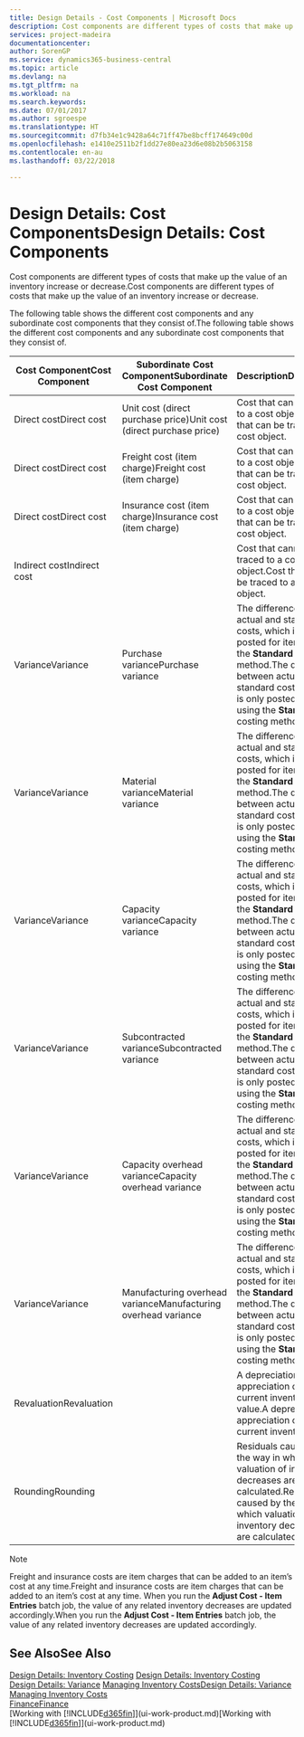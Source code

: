 ```yaml
---
title: Design Details - Cost Components | Microsoft Docs
description: Cost components are different types of costs that make up the value of an inventory increase or decrease.
services: project-madeira
documentationcenter: 
author: SorenGP
ms.service: dynamics365-business-central
ms.topic: article
ms.devlang: na
ms.tgt_pltfrm: na
ms.workload: na
ms.search.keywords: 
ms.date: 07/01/2017
ms.author: sgroespe
ms.translationtype: HT
ms.sourcegitcommit: d7fb34e1c9428a64c71ff47be8bcff174649c00d
ms.openlocfilehash: e1410e2511b2f1dd27e80ea23d6e08b2b5063158
ms.contentlocale: en-au
ms.lasthandoff: 03/22/2018

---
```

# <a name="design-details-cost-components"></a><span data-ttu-id="be5c6-103">Design Details: Cost Components</span><span class="sxs-lookup"><span data-stu-id="be5c6-103">Design Details: Cost Components</span></span>
<span data-ttu-id="be5c6-104">Cost components are different types of costs that make up the value of an inventory increase or decrease.</span><span class="sxs-lookup"><span data-stu-id="be5c6-104">Cost components are different types of costs that make up the value of an inventory increase or decrease.</span></span>  

 <span data-ttu-id="be5c6-105">The following table shows the different cost components and any subordinate cost components that they consist of.</span><span class="sxs-lookup"><span data-stu-id="be5c6-105">The following table shows the different cost components and any subordinate cost components that they consist of.</span></span>  

|<span data-ttu-id="be5c6-106">Cost Component</span><span class="sxs-lookup"><span data-stu-id="be5c6-106">Cost Component</span></span>|<span data-ttu-id="be5c6-107">Subordinate Cost Component</span><span class="sxs-lookup"><span data-stu-id="be5c6-107">Subordinate Cost Component</span></span>|<span data-ttu-id="be5c6-108">Description</span><span class="sxs-lookup"><span data-stu-id="be5c6-108">Description</span></span>|  
|--------------------|--------------------------------|---------------------------------------|  
|<span data-ttu-id="be5c6-109">Direct cost</span><span class="sxs-lookup"><span data-stu-id="be5c6-109">Direct cost</span></span>|<span data-ttu-id="be5c6-110">Unit cost (direct purchase price)</span><span class="sxs-lookup"><span data-stu-id="be5c6-110">Unit cost (direct purchase price)</span></span>|<span data-ttu-id="be5c6-111">Cost that can be traced to a cost object.</span><span class="sxs-lookup"><span data-stu-id="be5c6-111">Cost that can be traced to a cost object.</span></span>|  
|<span data-ttu-id="be5c6-112">Direct cost</span><span class="sxs-lookup"><span data-stu-id="be5c6-112">Direct cost</span></span>|<span data-ttu-id="be5c6-113">Freight cost (item charge)</span><span class="sxs-lookup"><span data-stu-id="be5c6-113">Freight cost (item charge)</span></span>|<span data-ttu-id="be5c6-114">Cost that can be traced to a cost object.</span><span class="sxs-lookup"><span data-stu-id="be5c6-114">Cost that can be traced to a cost object.</span></span>|  
|<span data-ttu-id="be5c6-115">Direct cost</span><span class="sxs-lookup"><span data-stu-id="be5c6-115">Direct cost</span></span>|<span data-ttu-id="be5c6-116">Insurance cost (item charge)</span><span class="sxs-lookup"><span data-stu-id="be5c6-116">Insurance cost (item charge)</span></span>|<span data-ttu-id="be5c6-117">Cost that can be traced to a cost object.</span><span class="sxs-lookup"><span data-stu-id="be5c6-117">Cost that can be traced to a cost object.</span></span>|  
|<span data-ttu-id="be5c6-118">Indirect cost</span><span class="sxs-lookup"><span data-stu-id="be5c6-118">Indirect cost</span></span>||<span data-ttu-id="be5c6-119">Cost that cannot be traced to a cost object.</span><span class="sxs-lookup"><span data-stu-id="be5c6-119">Cost that cannot be traced to a cost object.</span></span>|  
|<span data-ttu-id="be5c6-120">Variance</span><span class="sxs-lookup"><span data-stu-id="be5c6-120">Variance</span></span>|<span data-ttu-id="be5c6-121">Purchase variance</span><span class="sxs-lookup"><span data-stu-id="be5c6-121">Purchase variance</span></span>|<span data-ttu-id="be5c6-122">The difference between actual and standard costs, which is only posted for items using the **Standard** costing method.</span><span class="sxs-lookup"><span data-stu-id="be5c6-122">The difference between actual and standard costs, which is only posted for items using the **Standard** costing method.</span></span>|  
|<span data-ttu-id="be5c6-123">Variance</span><span class="sxs-lookup"><span data-stu-id="be5c6-123">Variance</span></span>|<span data-ttu-id="be5c6-124">Material variance</span><span class="sxs-lookup"><span data-stu-id="be5c6-124">Material variance</span></span>|<span data-ttu-id="be5c6-125">The difference between actual and standard costs, which is only posted for items using the **Standard** costing method.</span><span class="sxs-lookup"><span data-stu-id="be5c6-125">The difference between actual and standard costs, which is only posted for items using the **Standard** costing method.</span></span>|  
|<span data-ttu-id="be5c6-126">Variance</span><span class="sxs-lookup"><span data-stu-id="be5c6-126">Variance</span></span>|<span data-ttu-id="be5c6-127">Capacity variance</span><span class="sxs-lookup"><span data-stu-id="be5c6-127">Capacity variance</span></span>|<span data-ttu-id="be5c6-128">The difference between actual and standard costs, which is only posted for items using the **Standard** costing method.</span><span class="sxs-lookup"><span data-stu-id="be5c6-128">The difference between actual and standard costs, which is only posted for items using the **Standard** costing method.</span></span>|  
|<span data-ttu-id="be5c6-129">Variance</span><span class="sxs-lookup"><span data-stu-id="be5c6-129">Variance</span></span>|<span data-ttu-id="be5c6-130">Subcontracted variance</span><span class="sxs-lookup"><span data-stu-id="be5c6-130">Subcontracted variance</span></span>|<span data-ttu-id="be5c6-131">The difference between actual and standard costs, which is only posted for items using the **Standard** costing method.</span><span class="sxs-lookup"><span data-stu-id="be5c6-131">The difference between actual and standard costs, which is only posted for items using the **Standard** costing method.</span></span>|  
|<span data-ttu-id="be5c6-132">Variance</span><span class="sxs-lookup"><span data-stu-id="be5c6-132">Variance</span></span>|<span data-ttu-id="be5c6-133">Capacity overhead variance</span><span class="sxs-lookup"><span data-stu-id="be5c6-133">Capacity overhead variance</span></span>|<span data-ttu-id="be5c6-134">The difference between actual and standard costs, which is only posted for items using the **Standard** costing method.</span><span class="sxs-lookup"><span data-stu-id="be5c6-134">The difference between actual and standard costs, which is only posted for items using the **Standard** costing method.</span></span>|  
|<span data-ttu-id="be5c6-135">Variance</span><span class="sxs-lookup"><span data-stu-id="be5c6-135">Variance</span></span>|<span data-ttu-id="be5c6-136">Manufacturing overhead variance</span><span class="sxs-lookup"><span data-stu-id="be5c6-136">Manufacturing overhead variance</span></span>|<span data-ttu-id="be5c6-137">The difference between actual and standard costs, which is only posted for items using the **Standard** costing method.</span><span class="sxs-lookup"><span data-stu-id="be5c6-137">The difference between actual and standard costs, which is only posted for items using the **Standard** costing method.</span></span>|  
|<span data-ttu-id="be5c6-138">Revaluation</span><span class="sxs-lookup"><span data-stu-id="be5c6-138">Revaluation</span></span>||<span data-ttu-id="be5c6-139">A depreciation or appreciation of the current inventory value.</span><span class="sxs-lookup"><span data-stu-id="be5c6-139">A depreciation or appreciation of the current inventory value.</span></span>|  
|<span data-ttu-id="be5c6-140">Rounding</span><span class="sxs-lookup"><span data-stu-id="be5c6-140">Rounding</span></span>||<span data-ttu-id="be5c6-141">Residuals caused by the way in which valuation of inventory decreases are calculated.</span><span class="sxs-lookup"><span data-stu-id="be5c6-141">Residuals caused by the way in which valuation of inventory decreases are calculated.</span></span>|  

> [!NOTE]  
>  <span data-ttu-id="be5c6-142">Freight and insurance costs are item charges that can be added to an item’s cost at any time.</span><span class="sxs-lookup"><span data-stu-id="be5c6-142">Freight and insurance costs are item charges that can be added to an item’s cost at any time.</span></span> <span data-ttu-id="be5c6-143">When you run the **Adjust Cost - Item Entries** batch job, the value of any related inventory decreases are updated accordingly.</span><span class="sxs-lookup"><span data-stu-id="be5c6-143">When you run the **Adjust Cost - Item Entries** batch job, the value of any related inventory decreases are updated accordingly.</span></span>  

## <a name="see-also"></a><span data-ttu-id="be5c6-144">See Also</span><span class="sxs-lookup"><span data-stu-id="be5c6-144">See Also</span></span>  
 <span data-ttu-id="be5c6-145">[Design Details: Inventory Costing](design-details-inventory-costing.md) </span><span class="sxs-lookup"><span data-stu-id="be5c6-145">[Design Details: Inventory Costing](design-details-inventory-costing.md) </span></span>  
 <span data-ttu-id="be5c6-146">[Design Details: Variance](design-details-variance.md) [Managing Inventory Costs](finance-manage-inventory-costs.md)</span><span class="sxs-lookup"><span data-stu-id="be5c6-146">[Design Details: Variance](design-details-variance.md) [Managing Inventory Costs](finance-manage-inventory-costs.md)</span></span>  
 [<span data-ttu-id="be5c6-147">Finance</span><span class="sxs-lookup"><span data-stu-id="be5c6-147">Finance</span></span>](finance.md)  
 <span data-ttu-id="be5c6-148">[Working with [!INCLUDE[d365fin](includes/d365fin_md.md)]](ui-work-product.md)</span><span class="sxs-lookup"><span data-stu-id="be5c6-148">[Working with [!INCLUDE[d365fin](includes/d365fin_md.md)]](ui-work-product.md)</span></span>  

